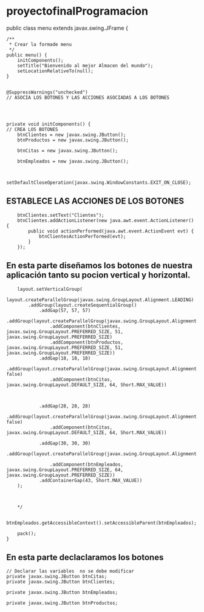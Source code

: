 # proyectofinalProgramacion


public class menu extends javax.swing.JFrame {

    /**
     * Crear la formade menu
     */
    public menu() {
        initComponents();
        setTitle("Bienvenido al mejor Almacen del mundo");
        setLocationRelativeTo(null);
    }


    @SuppressWarnings("unchecked")
    // ASOCIA LOS BOTONES Y LAS ACCIONES ASOCIADAS A LOS BOTONES
    
    
    
    
    private void initComponents() {
    // CREA LOS BOTONES
        btnClientes = new javax.swing.JButton();
        btnProductos = new javax.swing.JButton();

        btnCitas = new javax.swing.JButton();

        btnEmpleados = new javax.swing.JButton();


        setDefaultCloseOperation(javax.swing.WindowConstants.EXIT_ON_CLOSE);
        
        
        
## ESTABLECE LAS ACCIONES DE LOS BOTONES


        btnClientes.setText("Clientes");
        btnClientes.addActionListener(new java.awt.event.ActionListener() {
            public void actionPerformed(java.awt.event.ActionEvent evt) {
                btnClientesActionPerformed(evt);
            }
        });


## En esta parte diseñamos los botones de nuestra aplicación tanto su pocion vertical y horizontal.

        layout.setVerticalGroup(
            layout.createParallelGroup(javax.swing.GroupLayout.Alignment.LEADING)
            .addGroup(layout.createSequentialGroup()
                .addGap(57, 57, 57)
                .addGroup(layout.createParallelGroup(javax.swing.GroupLayout.Alignment.BASELINE)
                    .addComponent(btnClientes, javax.swing.GroupLayout.PREFERRED_SIZE, 51, javax.swing.GroupLayout.PREFERRED_SIZE)
                    .addComponent(btnProductos, javax.swing.GroupLayout.PREFERRED_SIZE, 51, javax.swing.GroupLayout.PREFERRED_SIZE))
                .addGap(18, 18, 18)
                .addGroup(layout.createParallelGroup(javax.swing.GroupLayout.Alignment.LEADING, false)
                    .addComponent(btnCitas, javax.swing.GroupLayout.DEFAULT_SIZE, 64, Short.MAX_VALUE))
                    
                

                .addGap(28, 28, 28)
                .addGroup(layout.createParallelGroup(javax.swing.GroupLayout.Alignment.LEADING, false)
                    .addComponent(btnCitas, javax.swing.GroupLayout.DEFAULT_SIZE, 64, Short.MAX_VALUE))
                    
                .addGap(30, 30, 30)
                .addGroup(layout.createParallelGroup(javax.swing.GroupLayout.Alignment.BASELINE)
                    
                    .addComponent(btnEmpleados, javax.swing.GroupLayout.PREFERRED_SIZE, 64, javax.swing.GroupLayout.PREFERRED_SIZE))
                .addContainerGap(43, Short.MAX_VALUE))
        );



        */

        btnEmpleados.getAccessibleContext().setAccessibleParent(btnEmpleados);

        pack();
    }


## En esta parte declaclaramos los botones 


    // Declarar las variables  no se debe modificar
    private javax.swing.JButton btnCitas;
    private javax.swing.JButton btnClientes;

    private javax.swing.JButton btnEmpleados;

    private javax.swing.JButton btnProductos;
